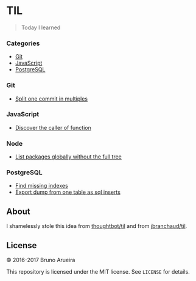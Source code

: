 # TIL

> Today I learned

### Categories

* [Git](#git)
* [JavaScript](#javascript)
* [PostgreSQL](#postgresql)

### Git

- [Split one commit in multiples](git/split-one-commit-in-multiples.md)

### JavaScript

- [Discover the caller of function](javascript/caller.md)

### Node

- [List packages globally without the full
  tree](node/list-globally-packages-without-full-tree.md)

### PostgreSQL

- [Find missing indexes](postgres/find-missing-indexes.md)
- [Export dump from one table as sql inserts](postgres/xport-dump-from-one-table-as-sql-inserts.md)

## About

I shamelessly stole this idea from [thoughtbot/til](https://github.com/thoughtbot/til) and from [jbranchaud/til](https://github.com/jbranchaud/til).

## License

&copy; 2016-2017 Bruno Arueira

This repository is licensed under the MIT license. See `LICENSE` for
details.
